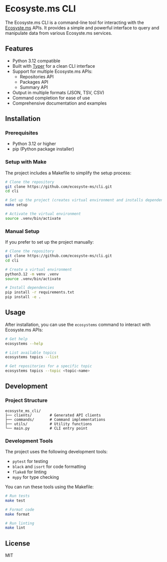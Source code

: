# Ecosyste.ms CLI

The Ecosyste.ms CLI is a command-line tool for interacting with the [Ecosyste.ms](https://ecosyste.ms) APIs. It provides a simple and powerful interface to query and manipulate data from various Ecosyste.ms services.

## Features

- Python 3.12 compatible
- Built with [Typer](https://typer.tiangolo.com/) for a clean CLI interface
- Support for multiple Ecosyste.ms APIs:
  - Repositories API
  - Packages API
  - Summary API
- Output in multiple formats (JSON, TSV, CSV)
- Command completion for ease of use
- Comprehensive documentation and examples

## Installation

### Prerequisites

- Python 3.12 or higher
- pip (Python package installer)

### Setup with Make

The project includes a Makefile to simplify the setup process:

```bash
# Clone the repository
git clone https://github.com/ecosyste-ms/cli.git
cd cli

# Set up the project (creates virtual environment and installs dependencies)
make setup

# Activate the virtual environment
source .venv/bin/activate
```

### Manual Setup

If you prefer to set up the project manually:

```bash
# Clone the repository
git clone https://github.com/ecosyste-ms/cli.git
cd cli

# Create a virtual environment
python3.12 -m venv .venv
source .venv/bin/activate

# Install dependencies
pip install -r requirements.txt
pip install -e .
```

## Usage

After installation, you can use the `ecosystems` command to interact with Ecosyste.ms APIs:

```bash
# Get help
ecosystems --help

# List available topics
ecosystems topics --list

# Get repositories for a specific topic
ecosystems topics --topic <topic-name>
```

## Development

### Project Structure

```
ecosyste_ms_cli/
├── clients/        # Generated API clients
├── commands/       # Command implementations
├── utils/          # Utility functions
└── main.py         # CLI entry point
```

### Development Tools

The project uses the following development tools:

- `pytest` for testing
- `black` and `isort` for code formatting
- `flake8` for linting
- `mypy` for type checking

You can run these tools using the Makefile:

```bash
# Run tests
make test

# Format code
make format

# Run linting
make lint
```

## License

MIT

